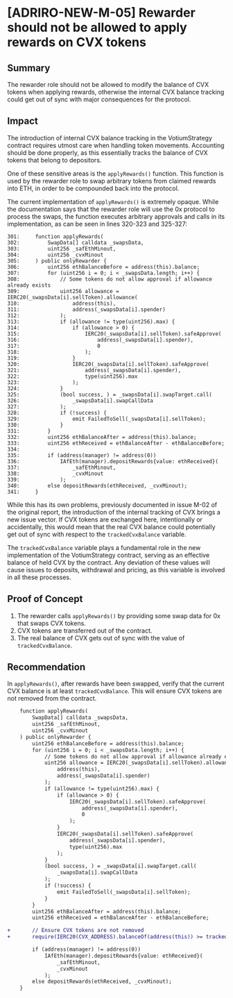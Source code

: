 # [ADRIRO-NEW-M-05] Rewarder should not be allowed to apply rewards on CVX tokens

## Summary

The rewarder role should not be allowed to modify the balance of CVX tokens when applying rewards, otherwise the internal CVX balance tracking could get out of sync with major consequences for the protocol.

## Impact

The introduction of internal CVX balance tracking in the VotiumStrategy contract requires utmost care when handling token movements. Accounting should be done properly, as this essentially tracks the balance of CVX tokens that belong to depositors.

One of these sensitive areas is the `applyRewards()` function. This function is used by the rewarder role to swap arbitrary tokens from claimed rewards into ETH, in order to be compounded back into the protocol.

The current implementation of `applyRewards()` is extremely opaque. While the documentation says that the rewarder role will use the 0x protocol to process the swaps, the function executes arbitrary approvals and calls in its implementation, as can be seen in lines 320-323 and 325-327:

```solidity
301:     function applyRewards(
302:         SwapData[] calldata _swapsData,
303:         uint256 _safEthMinout,
304:         uint256 _cvxMinout
305:     ) public onlyRewarder {
306:         uint256 ethBalanceBefore = address(this).balance;
307:         for (uint256 i = 0; i < _swapsData.length; i++) {
308:             // Some tokens do not allow approval if allowance already exists
309:             uint256 allowance = IERC20(_swapsData[i].sellToken).allowance(
310:                 address(this),
311:                 address(_swapsData[i].spender)
312:             );
313:             if (allowance != type(uint256).max) {
314:                 if (allowance > 0) {
315:                     IERC20(_swapsData[i].sellToken).safeApprove(
316:                         address(_swapsData[i].spender),
317:                         0
318:                     );
319:                 }
320:                 IERC20(_swapsData[i].sellToken).safeApprove(
321:                     address(_swapsData[i].spender),
322:                     type(uint256).max
323:                 );
324:             }
325:             (bool success, ) = _swapsData[i].swapTarget.call(
326:                 _swapsData[i].swapCallData
327:             );
328:             if (!success) {
329:                 emit FailedToSell(_swapsData[i].sellToken);
330:             }
331:         }
332:         uint256 ethBalanceAfter = address(this).balance;
333:         uint256 ethReceived = ethBalanceAfter - ethBalanceBefore;
334: 
335:         if (address(manager) != address(0))
336:             IAfEth(manager).depositRewards{value: ethReceived}(
337:                 _safEthMinout,
338:                 _cvxMinout
339:             );
340:         else depositRewards(ethReceived, _cvxMinout);
341:     }
```

While this has its own problems, previously documented in issue M-02 of the original report, the introduction of the internal tracking of CVX brings a new issue vector. If CVX tokens are exchanged here, intentionally or accidentally, this would mean that the real CVX balance could potentially get out of sync with respect to the `trackedCvxBalance` variable.

The `trackedCvxBalance` variable plays a fundamental role in the new implementation of the VotiumStrategy contract, serving as an effective balance of held CVX by the contract. Any deviation of these values will cause issues to deposits, withdrawal and pricing, as this variable is involved in all these processes.

## Proof of Concept

1. The rewarder calls `applyRewards()` by providing some swap data for 0x that swaps CVX tokens.
2. CVX tokens are transferred out of the contract.
3. The real balance of CVX gets out of sync with the value of `trackedCvxBalance`.

## Recommendation

In `applyRewards()`, after rewards have been swapped, verify that the current CVX balance is at least `trackedCvxBalance`. This will ensure CVX tokens are not removed from the contract.

```diff
    function applyRewards(
        SwapData[] calldata _swapsData,
        uint256 _safEthMinout,
        uint256 _cvxMinout
    ) public onlyRewarder {
        uint256 ethBalanceBefore = address(this).balance;
        for (uint256 i = 0; i < _swapsData.length; i++) {
            // Some tokens do not allow approval if allowance already exists
            uint256 allowance = IERC20(_swapsData[i].sellToken).allowance(
                address(this),
                address(_swapsData[i].spender)
            );
            if (allowance != type(uint256).max) {
                if (allowance > 0) {
                    IERC20(_swapsData[i].sellToken).safeApprove(
                        address(_swapsData[i].spender),
                        0
                    );
                }
                IERC20(_swapsData[i].sellToken).safeApprove(
                    address(_swapsData[i].spender),
                    type(uint256).max
                );
            }
            (bool success, ) = _swapsData[i].swapTarget.call(
                _swapsData[i].swapCallData
            );
            if (!success) {
                emit FailedToSell(_swapsData[i].sellToken);
            }
        }
        uint256 ethBalanceAfter = address(this).balance;
        uint256 ethReceived = ethBalanceAfter - ethBalanceBefore;

+       // Ensure CVX tokens are not removed
+       require(IERC20(CVX_ADDRESS).balanceOf(address(this)) >= trackedCvxBalance);

        if (address(manager) != address(0))
            IAfEth(manager).depositRewards{value: ethReceived}(
                _safEthMinout,
                _cvxMinout
            );
        else depositRewards(ethReceived, _cvxMinout);
    }
```



